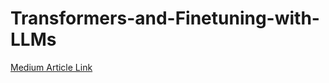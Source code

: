 # Transformers-and-Finetuning-with-LLMs

[Medium Article Link](https://medium.com/@saipraneethk181200/understanding-nanogpt-implementation-a-deep-dive-d032499c6bf9)

